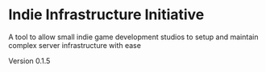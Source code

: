 # Indie Infrastructure Initiative
A tool to allow small indie game development studios to setup and maintain complex server infrastructure with ease

Version 0.1.5

